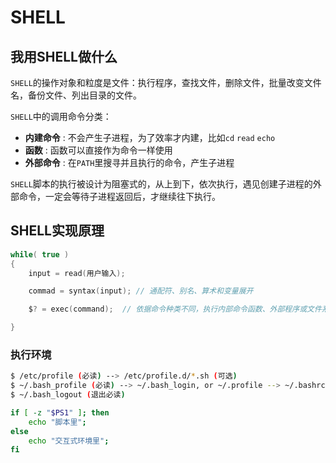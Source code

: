 # SHELL

## 我用SHELL做什么

`SHELL`的操作对象和粒度是文件：执行程序，查找文件，删除文件，批量改变文件名，备份文件、列出目录的文件。

`SHELL`中的调用命令分类：

- **内建命令** : 不会产生子进程，为了效率才内建，比如`cd` `read` `echo`
- **函数** : 函数可以直接作为命令一样使用
- **外部命令** : 在`PATH`里搜寻并且执行的命令，产生子进程

`SHELL`脚本的执行被设计为阻塞式的，从上到下，依次执行，遇见创建子进程的外部命令，一定会等待子进程返回后，才继续往下执行。

## SHELL实现原理

```c
while( true )
{
    input = read(用户输入);

    commad = syntax(input); // 通配符、别名、算术和变量展开

    $? = exec(command);  // 依据命令种类不同，执行内部命令函数、外部程序或文件系统调用

}
```

### 执行环境

```bash
$ /etc/profile (必读) --> /etc/profile.d/*.sh (可选)
$ ~/.bash_profile (必读) --> ~/.bash_login, or ~/.profile --> ~/.bashrc -->  /etc/bashrc (可选)
$ ~/.bash_logout (退出必读)
```

```bash
if [ -z "$PS1" ]; then
    echo "脚本里";
else
    echo "交互式环境里";
fi
```
